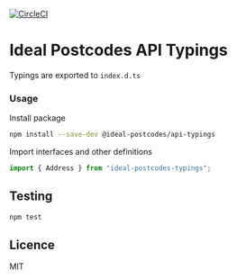 [![CircleCI](https://circleci.com/gh/ideal-postcodes/api-typings.svg?style=svg)](https://circleci.com/gh/ideal-postcodes/api-typings)

# Ideal Postcodes API Typings

Typings are exported to `index.d.ts`

### Usage

Install package

```bash
npm install --save-dev @ideal-postcodes/api-typings
```

Import interfaces and other definitions

```javascript
import { Address } from "ideal-postcodes-typings";
```

## Testing

```bash
npm test
```

## Licence

MIT

